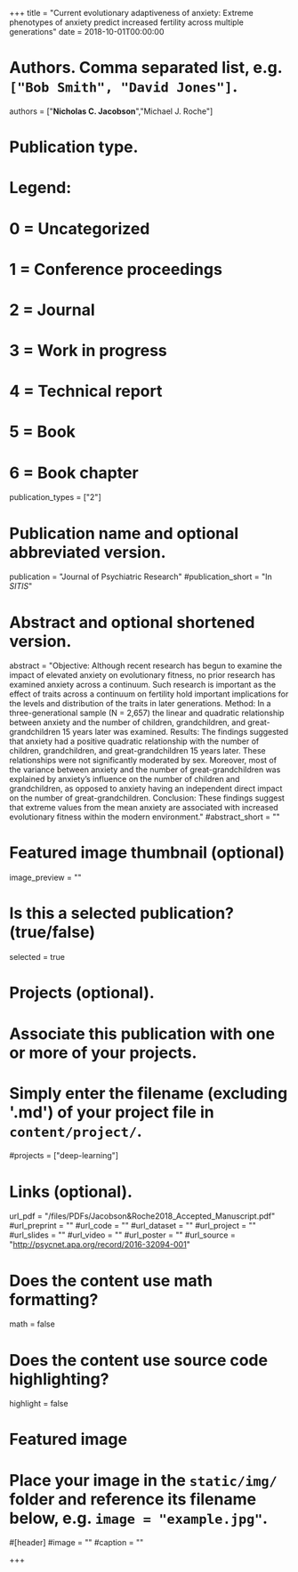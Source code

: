 +++
title = "Current evolutionary adaptiveness of anxiety: Extreme phenotypes of anxiety predict increased fertility across multiple generations"
date = 2018-10-01T00:00:00

# Authors. Comma separated list, e.g. `["Bob Smith", "David Jones"]`.
authors = ["**Nicholas C. Jacobson**","Michael J. Roche"]

# Publication type.
# Legend:
# 0 = Uncategorized
# 1 = Conference proceedings
# 2 = Journal
# 3 = Work in progress
# 4 = Technical report
# 5 = Book
# 6 = Book chapter
publication_types = ["2"]

# Publication name and optional abbreviated version.
publication = "Journal of Psychiatric Research"
#publication_short = "In *SITIS*"

# Abstract and optional shortened version.
abstract = "Objective: Although recent research has begun to examine the impact of elevated anxiety on evolutionary fitness, no prior research has examined anxiety across a continuum. Such research is important as the effect of traits across a continuum on fertility hold important implications for the levels and distribution of the traits in later generations. Method: In a three-generational sample (N = 2,657) the linear and quadratic relationship between anxiety and the number of children, grandchildren, and great-grandchildren 15 years later was examined. Results: The findings suggested that anxiety had a positive quadratic relationship with the number of children, grandchildren, and great-grandchildren 15 years later. These relationships were not significantly moderated by sex. Moreover, most of the variance between anxiety and the number of great-grandchildren was explained by anxiety’s influence on the number of children and grandchildren, as opposed to anxiety having an independent direct impact on the number of great-grandchildren. Conclusion: These findings suggest that extreme values from the mean anxiety are associated with increased evolutionary fitness within the modern environment."
#abstract_short = ""

# Featured image thumbnail (optional)
image_preview = ""

# Is this a selected publication? (true/false)
selected = true

# Projects (optional).
#   Associate this publication with one or more of your projects.
#   Simply enter the filename (excluding '.md') of your project file in `content/project/`.
#projects = ["deep-learning"]

# Links (optional).
url_pdf = "/files/PDFs/Jacobson&Roche2018_Accepted_Manuscript.pdf"
#url_preprint = ""
#url_code = ""
#url_dataset = ""
#url_project = ""
#url_slides = ""
#url_video = ""
#url_poster = ""
#url_source = "http://psycnet.apa.org/record/2016-32094-001"

# Does the content use math formatting?
math = false

# Does the content use source code highlighting?
highlight = false

# Featured image
# Place your image in the `static/img/` folder and reference its filename below, e.g. `image = "example.jpg"`.
#[header]
#image = ""
#caption = ""

+++
